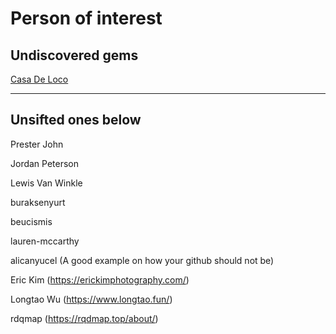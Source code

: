# Person of interest

## Undiscovered gems

[Casa De Loco](https://www.youtube.com/channel/UC6IivHdACKC_wDc1kPWidNg)



---
## Unsifted ones below

Prester John

Jordan Peterson

Lewis Van Winkle

buraksenyurt

beucismis

lauren-mccarthy

alicanyucel (A good example on how your github should not be)

Eric Kim (https://erickimphotography.com/)

Longtao Wu (https://www.longtao.fun/)

rdqmap (https://rqdmap.top/about/)
